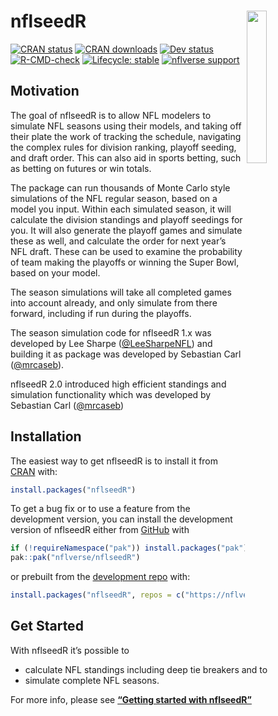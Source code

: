 
<!-- README.md is generated from README.Rmd. Please edit that file -->

# **nflseedR** <img src='man/figures/logo.png' align="right" width="25%" min-width="120px"/>

<!-- badges: start -->

[![CRAN
status](https://www.r-pkg.org/badges/version-last-release/nflseedR)](https://CRAN.R-project.org/package=nflseedR)
[![CRAN
downloads](http://cranlogs.r-pkg.org/badges/grand-total/nflseedR)](https://CRAN.R-project.org/package=nflseedR)
[![Dev
status](https://img.shields.io/github/r-package/v/nflverse/nflseedR/master?label=dev%20version&style=flat-square&logo=github)](https://nflseedr.com/)
[![R-CMD-check](https://github.com/nflverse/nflseedR/actions/workflows/R-CMD-check.yaml/badge.svg)](https://github.com/nflverse/nflseedR/actions/workflows/R-CMD-check.yaml)
[![Lifecycle:
stable](https://img.shields.io/badge/lifecycle-stable-brightgreen.svg)](https://lifecycle.r-lib.org/articles/stages.html#stable)
[![nflverse
support](https://img.shields.io/discord/789805604076126219?color=7289da&label=nflverse%20support&logo=discord&logoColor=fff&style=flat-square)](https://discord.com/invite/5Er2FBnnQa)
<!-- badges: end -->

## Motivation

The goal of nflseedR is to allow NFL modelers to simulate NFL seasons
using their models, and taking off their plate the work of tracking the
schedule, navigating the complex rules for division ranking, playoff
seeding, and draft order. This can also aid in sports betting, such as
betting on futures or win totals.

The package can run thousands of Monte Carlo style simulations of the
NFL regular season, based on a model you input. Within each simulated
season, it will calculate the division standings and playoff seedings
for you. It will also generate the playoff games and simulate these as
well, and calculate the order for next year’s NFL draft. These can be
used to examine the probability of team making the playoffs or winning
the Super Bowl, based on your model.

The season simulations will take all completed games into account
already, and only simulate from there forward, including if run during
the playoffs.

The season simulation code for nflseedR 1.x was developed by Lee Sharpe
([@LeeSharpeNFL](https://twitter.com/leesharpenfl)) and building it as
package was developed by Sebastian Carl
([@mrcaseb](https://bsky.app/profile/mrcaseb.nflverse.com)).

nflseedR 2.0 introduced high efficient standings and simulation
functionality which was developed by Sebastian Carl
([@mrcaseb](https://bsky.app/profile/mrcaseb.nflverse.com))

## Installation

The easiest way to get nflseedR is to install it from
[CRAN](https://cran.r-project.org/package=nflseedR) with:

``` r
install.packages("nflseedR")
```

To get a bug fix or to use a feature from the development version, you
can install the development version of nflseedR either from
[GitHub](https://github.com/nflverse/nflseedR) with

``` r
if (!requireNamespace("pak")) install.packages("pak")
pak::pak("nflverse/nflseedR")
```

or prebuilt from the [development repo](https://nflverse.r-universe.dev)
with:

``` r
install.packages("nflseedR", repos = c("https://nflverse.r-universe.dev", getOption("repos")))
```

## Get Started

With nflseedR it’s possible to

- calculate NFL standings including deep tie breakers and to
- simulate complete NFL seasons.

For more info, please see **[“Getting started with
nflseedR”](https://nflseedr.com/articles/nflseedR.html)**
